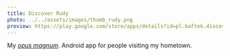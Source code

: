```yaml
---
title: Discover Rudy
photo: ../../assets/images/thumb_rudy.png
preview: https://play.google.com/store/apps/details?id=pl.baftek.discoverrudy
---
```


My [_opus magnum_](https://en.wikipedia.org/wiki/Masterpiece). Android app for people visiting my hometown.
